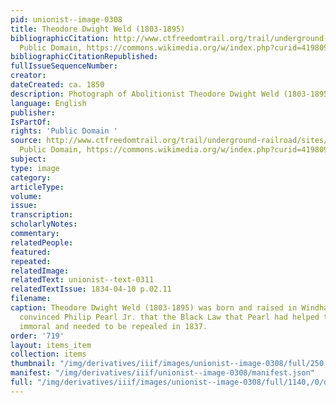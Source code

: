 ```yaml
---
pid: unionist--image-0308
title: Theodore Dwight Weld (1803-1895)
bibliographicCitation: http://www.ctfreedomtrail.org/trail/underground-railroad/sites/?_escaped_fragment_=/theodore-dwight-weld-house#!/theodore-dwight-weld-house,
  Public Domain, https://commons.wikimedia.org/w/index.php?curid=41980943
bibliographicCitationRepublished: 
fullIssueSequenceNumber: 
creator: 
dateCreated: ca. 1850
description: Photograph of Abolitionist Theodore Dwight Weld (1803-1895)
language: English
publisher: 
IsPartOf: 
rights: 'Public Domain '
source: http://www.ctfreedomtrail.org/trail/underground-railroad/sites/?_escaped_fragment_=/theodore-dwight-weld-house#!/theodore-dwight-weld-house,
  Public Domain, https://commons.wikimedia.org/w/index.php?curid=41980943
subject: 
type: image
category: 
articleType: 
volume: 
issue: 
transcription: 
scholarlyNotes: 
commentary: 
relatedPeople: 
featured: 
repeated: 
relatedImage: 
relatedText: unionist--text-0311
relatedTextIssue: 1834-04-10 p.02.11
filename: 
caption: Theodore Dwight Weld (1803-1895) was born and raised in Windham County. He
  convinced Philip Pearl Jr. that the Black Law that Pearl had helped to pass was
  immoral and needed to be repealed in 1837.
order: '719'
layout: items_item
collection: items
thumbnail: "/img/derivatives/iiif/images/unionist--image-0308/full/250,/0/default.jpg"
manifest: "/img/derivatives/iiif/unionist--image-0308/manifest.json"
full: "/img/derivatives/iiif/images/unionist--image-0308/full/1140,/0/default.jpg"
---
```

